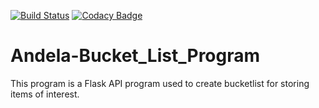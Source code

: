 [![Build Status](https://travis-ci.org/andela-marvin-kangethe/Andela-Bucket_List_Program.svg?branch=master)](https://travis-ci.org/andela-marvin-kangethe/Andela-Bucket_List_Program)
[![Codacy Badge](https://api.codacy.com/project/badge/Grade/2a978343705e41d1b80777607105cde7)](https://www.codacy.com/app/marvin-kangethe/Andela-Bucket_List_Program?utm_source=github.com&amp;utm_medium=referral&amp;utm_content=andela-marvin-kangethe/Andela-Bucket_List_Program&amp;utm_campaign=Badge_Grade)
# Andela-Bucket_List_Program
This program is a Flask API program used to create bucketlist for storing items of interest.
